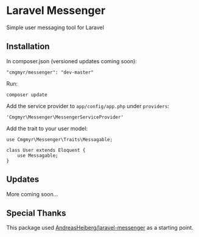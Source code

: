 # Laravel Messenger
Simple user messaging tool for Laravel

## Installation
In composer.json (versioned updates coming soon):

    "cmgmyr/messenger": "dev-master"

Run:

    composer update

Add the service provider to `app/config/app.php` under `providers`:

    'Cmgmyr\Messenger\MessengerServiceProvider'

Add the trait to your user model:

    use Cmgmyr\Messenger\Traits\Messagable;
    
    class User extends Eloquent {
    	use Messagable;
    }

## Updates
More coming soon...

## Special Thanks
This package used [AndreasHeiberg/laravel-messenger](https://github.com/AndreasHeiberg/laravel-messenger) as a starting point.
